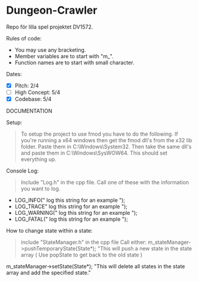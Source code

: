# Dungeon-Crawler
Repo för lilla spel projektet DV1572.

Rules of code: 
- You may use any bracketing. 
- Member variables are to start with "m_".
- Function names are to start with small character. 

Dates: 
- [x]  Pitch: 2/4
- [ ] High Concept: 5/4
- [x]  Codebase: 5/4

DOCUMENTATION

Setup: 
> To setup the project to use fmod you have to do the following. If 
you're running a x64 windows then get the fmod dll's from the x32 lib 
folder. Paste them in C:\Windows\System32. Then take the same dll's and 
paste them in C:\Windows\SysWOW64. 
This should set everything up.

Console Log:
>Include "Log.h" in the cpp file. Call one of these with the information you want to log.
- LOG_INFO(" log this string for an example ");
- LOG_TRACE" log this string for an example ");
- LOG_WARNING(" log this string for an example ");
- LOG_FATAL(" log this string for an example ");

How to change state within a state:
>include "StateManager.h" in the cpp file
Call either: 
m_stateManager->pushTemporaryState(State*);
"This will push a new state in the state array ( Use popState to get back to the old state )

 m_stateManager->setState(State*);
 "This will delete all states in the state array and add the specified state."
